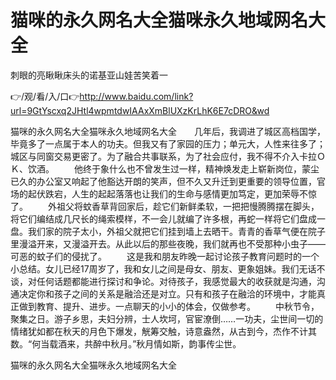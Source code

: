 # 猫咪的永久网名大全猫咪永久地域网名大全
刺眼的亮瞅瞅床头的诺基亚山娃苦笑着一

👉/观/看/入/口👉http://www.baidu.com/link?url=9GtYscxq2JHtl4wpmtdwIAAxXmBlUXzKrLhK6E7cDRO&wd

猫咪的永久网名大全猫咪永久地域网名大全　　几年后，我调进了城区高档国学，毕竟多了一点属于本人的功夫。但我又有了家园的压力；单元大，人性来往多了；城区与同窗交易更密了。为了融合共事联系，为了社会应付，我不得不介入卡拉ＯＫ、饮酒。
　　他终于象什么也不曾发生过一样，精神焕发走上崭新岗位，蒙尘已久的办公室又响起了他豁达开朗的笑声，但不久又升迁到更重要的领导位置，官场的起伏跌宕，人生的起起落落也让我们的生命与感情更加笃定，更加荣辱不惊了。
　　外祖父将蚊香草背回家后，趁它们新鲜柔软，一把把慢腾腾摆在脚头，将它们编结成几尺长的绳索模样，不一会儿就编了许多根，再蛇一样将它们盘成一盘。我们家的院子太小，外祖父就把它们挂到墙上去晒干。青青的香草气便在院子里漫溢开来，又漫溢开去。从此以后的那些夜晚，我们就再也不受那种小虫子——可恶的蚊子们的侵扰了。
　　这是我和朋友昨晚一起讨论孩子教育问题时的一个小总结。女儿已经17周岁了，我和女儿之间是母女、朋友、更象姐妹。我们无话不谈，对任何话题都能进行探讨和争论。对待孩子，我感觉最大的收获就是沟通，沟通决定你和孩子之间的关系是融洽还是对立。只有和孩子在融洽的环境中，才能真正做到教育、提升、进步。一点聊天的小小的体会，仅做参考。
　　中秋节令，聚集之日。游子乡思，夫妇分辨，士人坎坷，官宦潦倒……一功夫，尘世间一切的情绪犹如都在秋天的月色下爆发，觥筹交触，诗意盎然，从古到今，杰作不计其数。“何当载酒来，共醉中秋月。”秋月情如斯，韵事传尘世。

猫咪的永久网名大全猫咪永久地域网名大全
